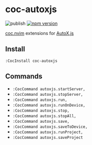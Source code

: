 # coc-autoxjs

![publish](https://github.com/voldikss/coc-autoxjs/workflows/publish/badge.svg)
[![npm version](https://badge.fury.io/js/coc-autoxjs.svg)](https://badge.fury.io/js/coc-autoxjs)

[coc.nvim](https://github.com/neoclide/coc.nvim) extensions for [AutoX.js](https://github.com/kkevsekk1/AutoX)

## Install

```
:CocInstall coc-autoxjs
```

## Commands

- `:CocCommand autoxjs.startServer,`
- `:CocCommand autoxjs.stopServer,`
- `:CocCommand autoxjs.run,`
- `:CocCommand autoxjs.runOnDevice,`
- `:CocCommand autoxjs.stop,`
- `:CocCommand autoxjs.stopAll,`
- `:CocCommand autoxjs.save,`
- `:CocCommand autoxjs.saveToDevice,`
- `:CocCommand autoxjs.runProject,`
- `:CocCommand autoxjs.saveProject`

